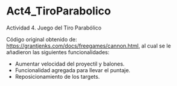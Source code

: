 # Act4_TiroParabolico

Actividad 4. Juego del Tiro Parabólico

Código original obtenido de: https://grantjenks.com/docs/freegames/cannon.html, al cual se le añadieron las siguientes funcionalidades:

- Aumentar velocidad del proyectil y balones.
- Funcionalidad agregada para llevar el puntaje.
- Reposicionamiento de los targets.

